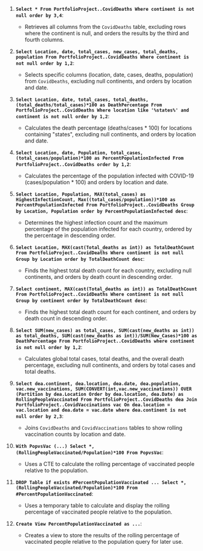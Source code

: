 1.  **`Select * From PortfolioProject..CovidDeaths Where continent is not null order by 3,4`**:
    * Retrieves all columns from the `CovidDeaths` table, excluding rows where the continent is null, and orders the results by the third and fourth columns.

2.  **`Select Location, date, total_cases, new_cases, total_deaths, population From PortfolioProject..CovidDeaths Where continent is not null order by 1,2`**:
    * Selects specific columns (location, date, cases, deaths, population) from `CovidDeaths`, excluding null continents, and orders by location and date.

3.  **`Select Location, date, total_cases, total_deaths, (total_deaths/total_cases)*100 as DeathPercentage From PortfolioProject..CovidDeaths Where location like '%states%' and continent is not null order by 1,2`**:
    * Calculates the death percentage (deaths/cases * 100) for locations containing "states", excluding null continents, and orders by location and date.

4.  **`Select Location, date, Population, total_cases, (total_cases/population)*100 as PercentPopulationInfected From PortfolioProject..CovidDeaths order by 1,2`**:
    * Calculates the percentage of the population infected with COVID-19 (cases/population * 100) and orders by location and date.

5.  **`Select Location, Population, MAX(total_cases) as HighestInfectionCount, Max((total_cases/population))*100 as PercentPopulationInfected From PortfolioProject..CovidDeaths Group by Location, Population order by PercentPopulationInfected desc`**:
    * Determines the highest infection count and the maximum percentage of the population infected for each country, ordered by the percentage in descending order.

6.  **`Select Location, MAX(cast(Total_deaths as int)) as TotalDeathCount From PortfolioProject..CovidDeaths Where continent is not null Group by Location order by TotalDeathCount desc`**:
    * Finds the highest total death count for each country, excluding null continents, and orders by death count in descending order.

7.  **`Select continent, MAX(cast(Total_deaths as int)) as TotalDeathCount From PortfolioProject..CovidDeaths Where continent is not null Group by continent order by TotalDeathCount desc`**:
    * Finds the highest total death count for each continent, and orders by death count in descending order.

8.  **`Select SUM(new_cases) as total_cases, SUM(cast(new_deaths as int)) as total_deaths, SUM(cast(new_deaths as int))/SUM(New_Cases)*100 as DeathPercentage From PortfolioProject..CovidDeaths where continent is not null order by 1,2`**:
    * Calculates global total cases, total deaths, and the overall death percentage, excluding null continents, and orders by total cases and total deaths.

9.  **`Select dea.continent, dea.location, dea.date, dea.population, vac.new_vaccinations, SUM(CONVERT(int,vac.new_vaccinations)) OVER (Partition by dea.Location Order by dea.location, dea.Date) as RollingPeopleVaccinated From PortfolioProject..CovidDeaths dea Join PortfolioProject..CovidVaccinations vac On dea.location = vac.location and dea.date = vac.date where dea.continent is not null order by 2,3`**:
    * Joins `CovidDeaths` and `CovidVaccinations` tables to show rolling vaccination counts by location and date.

10. **`With PopvsVac (...) Select *, (RollingPeopleVaccinated/Population)*100 From PopvsVac`**:
    * Uses a CTE to calculate the rolling percentage of vaccinated people relative to the population.

11. **`DROP Table if exists #PercentPopulationVaccinated ... Select *, (RollingPeopleVaccinated/Population)*100 From #PercentPopulationVaccinated`**:
    * Uses a temporary table to calculate and display the rolling percentage of vaccinated people relative to the population.

12. **`Create View PercentPopulationVaccinated as ...`**:
    * Creates a view to store the results of the rolling percentage of vaccinated people relative to the population query for later use.
